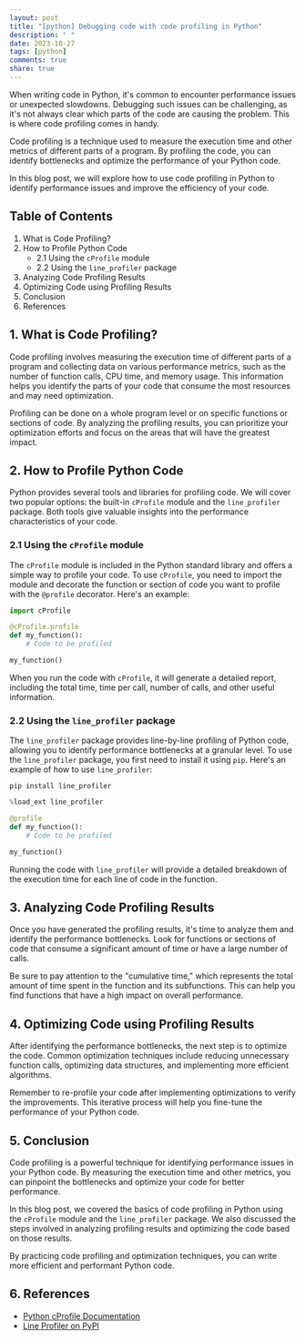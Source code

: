 ```yaml
---
layout: post
title: "[python] Debugging code with code profiling in Python"
description: " "
date: 2023-10-27
tags: [python]
comments: true
share: true
---
```


When writing code in Python, it's common to encounter performance issues or unexpected slowdowns. Debugging such issues can be challenging, as it's not always clear which parts of the code are causing the problem. This is where code profiling comes in handy.

Code profiling is a technique used to measure the execution time and other metrics of different parts of a program. By profiling the code, you can identify bottlenecks and optimize the performance of your Python code.

In this blog post, we will explore how to use code profiling in Python to identify performance issues and improve the efficiency of your code.

## Table of Contents
1. What is Code Profiling?
2. How to Profile Python Code
   - 2.1 Using the `cProfile` module
   - 2.2 Using the `line_profiler` package
3. Analyzing Code Profiling Results
4. Optimizing Code using Profiling Results
5. Conclusion
6. References

## 1. What is Code Profiling?

Code profiling involves measuring the execution time of different parts of a program and collecting data on various performance metrics, such as the number of function calls, CPU time, and memory usage. This information helps you identify the parts of your code that consume the most resources and may need optimization.

Profiling can be done on a whole program level or on specific functions or sections of code. By analyzing the profiling results, you can prioritize your optimization efforts and focus on the areas that will have the greatest impact.

## 2. How to Profile Python Code

Python provides several tools and libraries for profiling code. We will cover two popular options: the built-in `cProfile` module and the `line_profiler` package. Both tools give valuable insights into the performance characteristics of your code.

### 2.1 Using the `cProfile` module

The `cProfile` module is included in the Python standard library and offers a simple way to profile your code. To use `cProfile`, you need to import the module and decorate the function or section of code you want to profile with the `@profile` decorator. Here's an example:

```python
import cProfile

@cProfile.profile
def my_function():
    # Code to be profiled

my_function()
```

When you run the code with `cProfile`, it will generate a detailed report, including the total time, time per call, number of calls, and other useful information.

### 2.2 Using the `line_profiler` package

The `line_profiler` package provides line-by-line profiling of Python code, allowing you to identify performance bottlenecks at a granular level. To use the `line_profiler` package, you first need to install it using `pip`. Here's an example of how to use `line_profiler`:

```shell
pip install line_profiler
```

```python
%load_ext line_profiler

@profile
def my_function():
    # Code to be profiled

my_function()
```

Running the code with `line_profiler` will provide a detailed breakdown of the execution time for each line of code in the function.

## 3. Analyzing Code Profiling Results

Once you have generated the profiling results, it's time to analyze them and identify the performance bottlenecks. Look for functions or sections of code that consume a significant amount of time or have a large number of calls.

Be sure to pay attention to the "cumulative time," which represents the total amount of time spent in the function and its subfunctions. This can help you find functions that have a high impact on overall performance.

## 4. Optimizing Code using Profiling Results

After identifying the performance bottlenecks, the next step is to optimize the code. Common optimization techniques include reducing unnecessary function calls, optimizing data structures, and implementing more efficient algorithms.

Remember to re-profile your code after implementing optimizations to verify the improvements. This iterative process will help you fine-tune the performance of your Python code.

## 5. Conclusion

Code profiling is a powerful technique for identifying performance issues in your Python code. By measuring the execution time and other metrics, you can pinpoint the bottlenecks and optimize your code for better performance.

In this blog post, we covered the basics of code profiling in Python using the `cProfile` module and the `line_profiler` package. We also discussed the steps involved in analyzing profiling results and optimizing the code based on those results.

By practicing code profiling and optimization techniques, you can write more efficient and performant Python code.

## 6. References

- [Python cProfile Documentation](https://docs.python.org/3/library/profile.html)
- [Line Profiler on PyPI](https://pypi.org/project/line-profiler/)